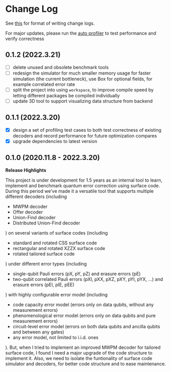 

# Change Log

See [this](https://keepachangelog.com/en/1.0.0/) for format of writing change logs.

For major updates, please run the [auto profiler](benchmark/auto_profiler/auto_profiler.md) to test performance and verify correctness

## 0.1.2 (2022.3.21)

- [ ] delete unused and obsolete benchmark tools
- [ ] redesign the simulator for much smaller memory usage for faster simulation (the current bottleneck), use Box for optional fields, for example correlated error rate
- [ ] split the project into using `workspace`, to improve compile speed by letting different packages be compiled individually
- [ ] update 3D tool to support visualizing data structure from backend

## 0.1.1 (2022.3.20)

- [x] design a set of profiling test cases to both test correctness of existing decoders and record performance for future optimization compares
- [x] upgrade dependencies to latest version

## 0.1.0 (2020.11.8 - 2022.3.20)

**Release Highlights**

This project is under development for 1.5 years as an internal tool to learn, implement and benchmark quantum error correction using surface code. During this period we've made it a versatile tool that supports multiple different decoders (including

- MWPM decoder
- Offer decoder
- Union-Find decoder
- Distributed Union-Find decoder

) on several variants of surface codes (including

- standard and rotated CSS surface code
- rectangular and rotated XZZX surface code
- rotated tailored surface code

) under different error types (including

- single-qubit Pauli errors (pX, pY, pZ) and erasure errors (pE)
- two-qubit correlated Pauli errors (pXI, pXX, pXZ, pXY, pYI, pYX, ...) and erasure errors (pEI, pIE, pEE)

) with highly configurable error model (including

- code capacity error model (errors only on data qubits, without any measurement errors)
- phenomenological error model (errors only on data qubits and pure measurement errors)
- circuit-level error model (errors on both data qubits and ancilla qubits and between any gates)
- any error model, not limited to i.i.d. ones

). But, when I tried to implement an improved MWPM decoder for tailored surface code, I found I need a major upgrade of the code structure to implement it. Also, we need to isolate the funtionality of surface code simulator and decoders, for better code structure and to ease maintenance.

